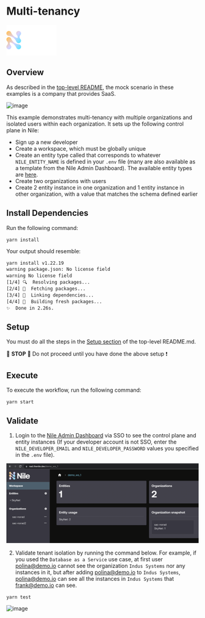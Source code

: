 # Multi-tenancy

![image](../images/Nile-text-logo.png)

## Overview

As described in the [top-level README](../README.md), the mock scenario in these examples is a company that provides SaaS.

![image](../images/multi-tenancy.png)

This example demonstrates multi-tenancy with multiple organizations and isolated users within each organization.
It sets up the following control plane in Nile:

- Sign up a new developer
- Create a workspace, which must be globally unique
- Create an entity type called that corresponds to whatever `NILE_ENTITY_NAME` is defined in your `.env` file (many are also available as a template from the Nile Admin Dashboard).  The available entity types are [here](../usecases/).
- Create two organizations with users
- Create 2 entity instance in one organization and 1 entity instance in other organization, with a value that matches the schema defined earlier

## Install Dependencies

Run the following command:

```
yarn install
```

Your output should resemble:

```bash
yarn install v1.22.19
warning package.json: No license field
warning No license field
[1/4] 🔍  Resolving packages...
[2/4] 🚚  Fetching packages...
[3/4] 🔗  Linking dependencies...
[4/4] 🔨  Building fresh packages...
✨  Done in 2.26s.
```

## Setup

You must do all the steps in the [Setup section](../README.md#setup) of the top-level README.md.

:stop_sign: **STOP** :stop_sign: Do not proceed until you have done the above setup :heavy_exclamation_mark:

## Execute

To execute the workflow, run the following command:

```
yarn start
```

## Validate

1. Login to the [Nile Admin Dashboard](https://nad.thenile.dev/) via SSO to see the control plane and entity instances (If your developer account is not SSO, enter the `NILE_DEVELOPER_EMAIL` and `NILE_DEVELOPER_PASSWORD` values you specified in the `.env` file).

![image](images/nad.png)

2. Validate tenant isolation by running the command below. For example, if you used the `Database as a Service` use case, at first user polina@demo.io cannot see the organization `Indus Systems` nor any instances in it, but after adding polina@demo.io to `Indus Systems`, polina@demo.io can see all the instances in `Indus Systems` that frank@demo.io can see.

```
yarn test
```

![image](../images/multi-tenancy-users.png)
